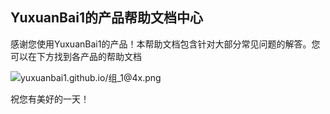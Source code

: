 ## YuxuanBai1的产品帮助文档中心
感谢您使用YuxuanBai1的产品！本帮助文档包含针对大部分常见问题的解答。您可以在下方找到各产品的帮助文档

![yuxuanbai1.github.io/组_1@4x.png](yuxuanbai1.github.io/组_1@4x.png)


祝您有美好的一天！
